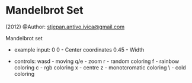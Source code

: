 Mandelbrot Set
=======
(2012)
@Author: stjepan.antivo.ivica@gmail.com


Mandelbrot set
- example input:
  0 0 - Center coordinates
  0.45 - Width
  
- controls:
wasd - moving
q/e - zoom
r - random coloring
f - rainbow coloring
c - rgb coloring
x - centre
z - monotcromatic coloring
\ - cold coloring